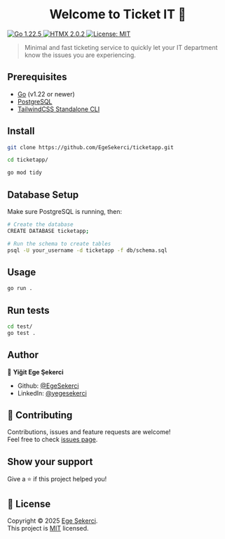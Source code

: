 <h1 align="center">Welcome to Ticket IT 👋</h1>
<p>
<a href="https://tip.golang.org/doc/go1.22" target="_blank">
    <img alt="Go 1.22.5" src="https://custom-icon-badges.demolab.com/badge/Go-1.22.5-cyan.svg?logo=go" />
  </a>
  <a href="https://htmx.org/docs/" target="_blank">
    <img alt="HTMX 2.0.2" src="https://custom-icon-badges.demolab.com/badge/HTMX-2.0.2-blue.svg?logo=htmx" />
  </a>
  <a href="https://github.com/EgeSekerci/ticketapp/blob/main/LICENSE" target="_blank">
    <img alt="License: MIT" src="https://img.shields.io/badge/License-MIT-yellow.svg" />
  </a>
</p>

> Minimal and fast ticketing service to quickly let your IT department know the issues you are experiencing.

## Prerequisites

- [Go](https://go.dev/dl/) (v1.22 or newer)
- [PostgreSQL](https://www.postgresql.org/)
- [TailwindCSS Standalone CLI](https://tailwindcss.com/blog/standalone-cli)

## Install

```sh
git clone https://github.com/EgeSekerci/ticketapp.git

cd ticketapp/

go mod tidy
```
## Database Setup

Make sure PostgreSQL is running, then:

```bash
# Create the database
CREATE DATABASE ticketapp;

# Run the schema to create tables
psql -U your_username -d ticketapp -f db/schema.sql
```

## Usage
```sh
go run .
```

## Run tests

```sh
cd test/
go test .
```

## Author

👤 **Yiğit Ege Şekerci**

* Github: [@EgeSekerci](https://github.com/EgeSekerci)
* LinkedIn: [@yegesekerci](https://linkedin.com/in/yegesekerci)

## 🤝 Contributing

Contributions, issues and feature requests are welcome!<br />Feel free to check [issues page](https://github.com/EgeSekerci/ticketapp/issues). 

## Show your support

Give a ⭐️ if this project helped you!

## 📝 License

Copyright © 2025 [Ege Şekerci](https://github.com/EgeSekerci).<br />
This project is [MIT](https://github.com/EgeSekerci/ticketapp/blob/main/LICENSE) licensed.

